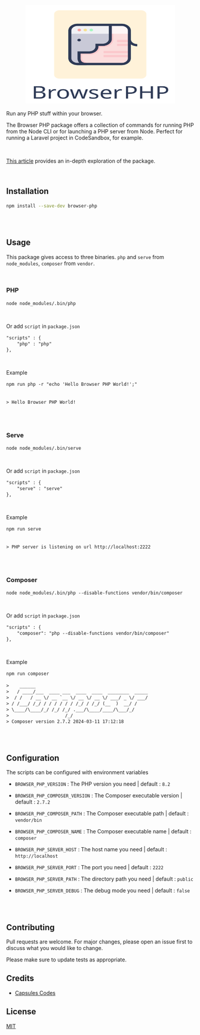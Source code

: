 
<p align="center"><img src="https://github.com/capsulescodes/browser-php/raw/main/capsules-browser-php-image.svg" width="400px" height="265px" alt="Browser PHP" /></p>

Run any PHP stuff within your browser.

The Browser PHP package offers a collection of commands for running PHP from the Node CLI or for launching a PHP server from Node. Perfect for running a Laravel project in CodeSandbox, for example.

<br>

 [This article](https://capsules.codes/en/blog/fyi/en-fyi-run-laravel-on-your-browser-with-browser-php) provides an in-depth exploration of the package.

<br>

## Installation

```bash
npm install --save-dev browser-php
```

<br>
<br>

## Usage

This package gives access to three binaries. `php` and `serve` from `node_modules`, `composer` from `vendor`.

<br>

### PHP
```
node node_modules/.bin/php
```

<br>

Or add `script` in `package.json`
```
"scripts" : {
    "php" : "php"
},
```

<br>

Example
```
npm run php -r "echo 'Hello Browser PHP World!';"


> Hello Browser PHP World!
```

<br>
<br>

### Serve
```
node node_modules/.bin/serve
```

<br>

Or add `script` in `package.json`
```
"scripts" : {
    "serve" : "serve"
},
```

<br>

Example
```
npm run serve


> PHP server is listening on url http://localhost:2222
```

<br>
<br>


### Composer
```
node node_modules/.bin/php --disable-functions vendor/bin/composer
```

<br>

Or add `script` in `package.json`
```
"scripts" : {
    "composer": "php --disable-functions vendor/bin/composer"
},
```

<br>

Example
```
npm run composer

>    ______
>   / ____/___  ____ ___  ____  ____  ________  _____
>  / /   / __ \/ __ `__ \/ __ \/ __ \/ ___/ _ \/ ___/
> / /___/ /_/ / / / / / / /_/ / /_/ (__  )  __/ /
> \____/\____/_/ /_/ /_/ .___/\____/____/\___/_/
>                     /_/
> Composer version 2.7.2 2024-03-11 17:12:18
```

<br>
<br>

## Configuration

The scripts can be configured with environment variables

- `BROWSER_PHP_VERSION` : The PHP version you need | default : `8.2`

- `BROWSER_PHP_COMPOSER_VERSION` : The Composer executable version | default : `2.7.2`
- `BROWSER_PHP_COMPOSER_PATH` : The Composer executable path | default : `vendor/bin`
- `BROWSER_PHP_COMPOSER_NAME` : The Composer executable name | default : `composer`

- `BROWSER_PHP_SERVER_HOST` : The host name you need | default : `http://localhost`
- `BROWSER_PHP_SERVER_PORT` : The port you need | default : `2222`
- `BROWSER_PHP_SERVER_PATH` : The directory path you need | default : `public`
- `BROWSER_PHP_SERVER_DEBUG` : The debug mode you need | default : `false`

<br>
<br>

## Contributing

Pull requests are welcome. For major changes, please open an issue first
to discuss what you would like to change.

Please make sure to update tests as appropriate.

## Credits

- [Capsules Codes](https://github.com/capsulescodes)

## License

[MIT](https://choosealicense.com/licenses/mit/)
